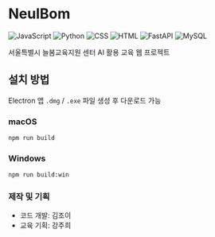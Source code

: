 # NeulBom

![JavaScript](https://img.shields.io/badge/JavaScript-F7DF1E?style=for-the-badge&logo=javascript&logoColor=black)
![Python](https://img.shields.io/badge/Python-3776AB?style=for-the-badge&logo=python&logoColor=white)
![CSS](https://img.shields.io/badge/CSS-1572B6?style=for-the-badge&logo=css3&logoColor=white)
![HTML](https://img.shields.io/badge/HTML-E34F26?style=for-the-badge&logo=html5&logoColor=white)
![FastAPI](https://img.shields.io/badge/FastAPI-009688?style=for-the-badge&logo=fastapi&logoColor=white)
![MySQL](https://img.shields.io/badge/MySQL-4479A1?style=for-the-badge&logo=mysql&logoColor=white)

서울특별시 늘봄교육지원 센터 AI 활용 교육 웹 프로젝트


## 설치 방법

Electron 앱 `.dmg` / `.exe` 파일 생성 후 다운로드 가능

### macOS
```bash
npm run build
```

### Windows
```bash
npm run build:win
```

### 제작 및 기흭
* 코드 개발: 김조이
* 교육 기획: 강주희

